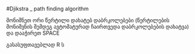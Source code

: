 #Djikstra _ path finding algorithm

მონიშნეთ ორი წერტილი
დახატებ დაბრკოლებები (წერტილების მონიშვნის შემდეგ ავტომატურად ჩაირთვედა დაბრკოლებების დახატვა) და დააჭირეთ SPACE

გასასუფთავებლად R ს